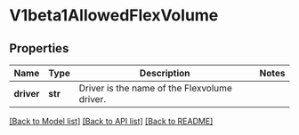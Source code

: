 # V1beta1AllowedFlexVolume

## Properties
Name | Type | Description | Notes
------------ | ------------- | ------------- | -------------
**driver** | **str** | Driver is the name of the Flexvolume driver. | 

[[Back to Model list]](../README.md#documentation-for-models) [[Back to API list]](../README.md#documentation-for-api-endpoints) [[Back to README]](../README.md)


